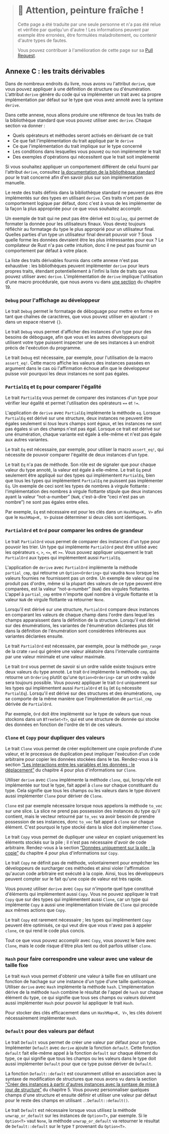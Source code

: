 > # 🚧 Attention, peinture fraîche !
>
> Cette page a été traduite par une seule personne et n'a pas été relue et
> vérifiée par quelqu'un d'autre ! Les informations peuvent par exemple être
> erronées, être formulées maladroitement, ou contenir d'autre types de fautes.
>
> Vous pouvez contribuer à l'amélioration de cette page sur sa
> [Pull Request](https://github.com/Jimskapt/rust-book-fr/pull/224).

<!--
## Appendix C: Derivable Traits
-->

## Annexe C : les traits dérivables

<!--
In various places in the book, we’ve discussed the `derive` attribute, which
you can apply to a struct or enum definition. The `derive` attribute generates
code that will implement a trait with its own default implementation on the
type you’ve annotated with the `derive` syntax.
-->

Dans de nombreux endroits du livre, nous avons vu l'attribut `derive`, que vous
pouvez appliquer à une définition de structure ou d'énumération. L'attribut
`derive` génère du code qui va implémenter un trait avec sa propre
implémentation par défaut sur le type que vous avez annoté avec la syntaxe
`derive`.

<!--
In this appendix, we provide a reference of all the traits in the standard
library that you can use with `derive`. Each section covers:
-->

Dans cette annexe, nous allons produire une référence de tous les traits de la
bibliothèque standard que vous pouvez utiliser avec `derive`. Chaque section
va donner :

<!--
* What operators and methods deriving this trait will enable
* What the implementation of the trait provided by `derive` does
* What implementing the trait signifies about the type
* The conditions in which you’re allowed or not allowed to implement the trait
* Examples of operations that require the trait
-->

* Quels opérateurs et méthodes seront activés en dérivant de ce trait
* Ce que fait l'implémentation du trait appliqué par le `derive`
* Ce que l'implémentation du trait implique sur le type concerné
* Les conditions dans lesquelles vous pouvez ou non implémenter le trait
* Des exemples d'opérations qui nécessitent que le trait soit implémenté

<!--
If you want different behavior from that provided by the `derive` attribute,
consult the [standard library documentation](../std/index.html)<!-- ignore -- >
for each trait for details of how to manually implement them.
-->

Si vous souhaitez appliquer un comportement différent de celui fourni par
l'attribut `derive`, consultez [la documentation de la bibliothèque
standard](https://doc.rust-lang.org/std/index.html)<!-- ignore --> pour le trait
concerné afin d'en savoir plus sur son implémentation manuelle.

<!--
The rest of the traits defined in the standard library can’t be implemented on
your types using `derive`. These traits don’t have sensible default behavior,
so it’s up to you to implement them in the way that makes sense for what you’re
trying to accomplish.
-->

Le reste des traits définis dans la bibliothèque standard ne peuvent pas être
implémentés sur des types en utilisant `derive`. Ces traits n'ont pas de
comportement logique par défaut, donc c'est à vous de les implémenter de la
façon la plus appropriée pour ce que vous souhaitez accomplir.

<!--
An example of a trait that can’t be derived is `Display`, which handles
formatting for end users. You should always consider the appropriate way to
display a type to an end user. What parts of the type should an end user be
allowed to see? What parts would they find relevant? What format of the data
would be most relevant to them? The Rust compiler doesn’t have this insight, so
it can’t provide appropriate default behavior for you.
-->

Un exemple de trait qui ne peut pas être dérivé est `Display`, qui permet de
formater la donnée pour les utilisateurs finaux. Vous devez toujours réfléchir
au formatage du type le plus approprié pour un utilisateur final. Quelles
parties d'un type un utilisateur final devrait pouvoir voir ? Sous quelle forme
les données devraient être les plus intéressantes pour eux ? Le compilateur de
Rust n'a pas cette intuition, donc il ne peut pas fournir un comportement par
défaut à votre place.

<!--
The list of derivable traits provided in this appendix is not comprehensive:
libraries can implement `derive` for their own traits, making the list of
traits you can use `derive` with truly open-ended. Implementing `derive`
involves using a procedural macro, which is covered in the
[“Macros”][macros]<!-- ignore -- > section of Chapter 19.
-->

La liste des traits dérivables fournis dans cette annexe n'est pas exhaustive :
les bibliothèques peuvent implémenter `derive` pour leurs propres traits,
étendant potentiellement à l'infini la liste de traits que vous pouvez utiliser
avec `derive`. L'implémentation de `derive` implique l'utilisation d'une macro
procédurale, que nous avons vu dans [une section][macros]<!-- ignore --> du
chapitre 19.

<!--
### `Debug` for Programmer Output
-->

### `Debug` pour l'affichage au développeur

<!--
The `Debug` trait enables debug formatting in format strings, which you
indicate by adding `:?` within `{}` placeholders.
-->

Le trait `Debug` permet le formatage de déboguage pour mettre en forme en tant
que chaînes de caractères, que vous pouvez utiliser en ajoutant `:?` dans un
espace réservé `{}`.

<!--
The `Debug` trait allows you to print instances of a type for debugging
purposes, so you and other programmers using your type can inspect an instance
at a particular point in a program’s execution.
-->

Le trait `Debug` vous permet d'afficher des instances d'un type pour des besoins
de déboguage, afin que vous et les autres développeurs qui utilisent votre type
puissent inspecter une de ses instances à un endroit précis de l'exécution du
programme.

<!--
The `Debug` trait is required, for example, in use of the `assert_eq!` macro.
This macro prints the values of instances given as arguments if the equality
assertion fails so programmers can see why the two instances weren’t equal.
-->

Le trait `Debug` est nécessaire, par exemple, pour l'utilisation de la macro
`assert_eq!`. Cette macro affiche les valeurs des instances passées en argument
dans le cas où l'affirmation échoue afin que le développeur puisse voir pourquoi
les deux instances ne sont pas égales.

<!--
### `PartialEq` and `Eq` for Equality Comparisons
-->

### `PartialEq` et `Eq` pour comparer l'égalité

<!--
The `PartialEq` trait allows you to compare instances of a type to check for
equality and enables use of the `==` and `!=` operators.
-->

Le trait `PartialEq` vous permet de comparer des instances d'un type pour
vérifier leur égalité et permet l'utilisation des opérateurs `==` et `!=`.

<!--
Deriving `PartialEq` implements the `eq` method. When `PartialEq` is derived on
structs, two instances are equal only if *all* fields are equal, and the
instances are not equal if any fields are not equal. When derived on enums,
each variant is equal to itself and not equal to the other variants.
-->

L'application de `derive` avec `PartialEq` implémente la méthode `eq`. Lorsque
`PartialEq` est dérivé sur une structure, deux instances ne peuvent être égales
seulement si *tous* leurs champs sont égaux, et les instances ne sont pas égales
si un des champs n'est pas égal. Lorsque ce trait est dérivé sur une
énumération, chaque variante est égale à elle-même et n'est pas égale aux autres
variantes.

<!--
The `PartialEq` trait is required, for example, with the use of the
`assert_eq!` macro, which needs to be able to compare two instances of a type
for equality.
-->

Le trait `Eq` est nécessaire, par exemple, pour utiliser la macro `assert_eq!`,
qui nécessite de pouvoir comparer l'égalité de deux instances d'un type.

<!--
The `Eq` trait has no methods. Its purpose is to signal that for every value of
the annotated type, the value is equal to itself. The `Eq` trait can only be
applied to types that also implement `PartialEq`, although not all types that
implement `PartialEq` can implement `Eq`. One example of this is floating point
number types: the implementation of floating point numbers states that two
instances of the not-a-number (`NaN`) value are not equal to each other.
-->

Le trait `Eq` n'a pas de méthode. Son rôle est de signaler que pour chaque
valeur du type annoté, la valeur est égale à elle-même. Le trait `Eq` peut
seulement être appliqué sur des types qui implémentent `PartialEq`, bien que
tous les types qui implémentent `PartialEq` ne puissent pas implémenter `Eq`. Un
exemple de ceci sont les types de nombres à virgule flottante : l'implémentation
des nombres à virgule flottante stipule que deux instances ayant la valeur
“not-a-number” (`NaN`, c'est-à-dire “ceci n'est pas un nombre”) ne sont pas
égales entre elles.

<!--
An example of when `Eq` is required is for keys in a `HashMap<K, V>` so the
`HashMap<K, V>` can tell whether two keys are the same.
-->

Par exemple, `Eq` est nécessaire est pour les clés dans un `HashMap<K, V>` afin
que le `HashMap<K, V>` puisse déterminer si deux clés sont identiques.

<!--
### `PartialOrd` and `Ord` for Ordering Comparisons
-->

### `PartialOrd` et `Ord` pour comparer les ordres de grandeur

<!--
The `PartialOrd` trait allows you to compare instances of a type for sorting
purposes. A type that implements `PartialOrd` can be used with the `<`, `>`,
`<=`, and `>=` operators. You can only apply the `PartialOrd` trait to types
that also implement `PartialEq`.
-->

Le trait `PartialOrd` vous permet de comparer des instances d'un type pour
pouvoir les trier. Un type qui implémente `PartialOrd` peut être utilisé avec
les opérateurs `<`, `>`, `<=`, et `>=`. Vous pouvez appliquer uniquement le
trait `PartialOrd` aux types qui implémentent aussi `PartialEq`.

<!--
Deriving `PartialOrd` implements the `partial_cmp` method, which returns an
`Option<Ordering>` that will be `None` when the values given don’t produce an
ordering. An example of a value that doesn’t produce an ordering, even though
most values of that type can be compared, is the not-a-number (`NaN`) floating
point value. Calling `partial_cmp` with any floating point number and the `NaN`
floating point value will return `None`.
-->

L'application de `derive` avec `PartialOrd` implémente la méthode `partial_cmp`,
qui retourne un `Option<Ordering>` qui vaudra `None` lorsque les valeurs
fournies ne fournissent pas un ordre. Un exemple de valeur qui ne produit pas
d'ordre, même si la plupart des valeurs de ce type peuvent être comparées, est
la valeur “not-a-number” (`NaN`) des virgules flottantes. L'appel à
`partial_cmp` entre n'importe quel nombre à virgule flottante et la valeur `NaN`
de virgule flottante va retourner `None`.

<!--
When derived on structs, `PartialOrd` compares two instances by comparing the
value in each field in the order in which the fields appear in the struct
definition. When derived on enums, variants of the enum declared earlier in the
enum definition are considered less than the variants listed later.
-->

Lorsqu'il est dérivé sur une structure, `PartialOrd` compare deux instances en
comparant les valeurs de chaque champ dans l'ordre dans lequel les champs
apparaissent dans la définition de la structure. Lorsqu'il est dérivé sur des
énumérations, les variantes de l'énumération déclarées plus tôt dans la
définition de l'énumération sont considérées inférieures aux variantes déclarées
ensuite.

<!--
The `PartialOrd` trait is required, for example, for the `gen_range` method
from the `rand` crate that generates a random value in the range specified by a
low value and a high value.
-->

Le trait `PartialOrd` est nécessaire, par exemple, pour la méthode `gen_range`
de la crate `rand` qui génère une valeur aléatoire dans l'intervalle contrainte
par une valeur minimale et une valeur maximale.

<!--
The `Ord` trait allows you to know that for any two values of the annotated
type, a valid ordering will exist. The `Ord` trait implements the `cmp` method,
which returns an `Ordering` rather than an `Option<Ordering>` because a valid
ordering will always be possible. You can only apply the `Ord` trait to types
that also implement `PartialOrd` and `Eq` (and `Eq` requires `PartialEq`). When
derived on structs and enums, `cmp` behaves the same way as the derived
implementation for `partial_cmp` does with `PartialOrd`.
-->

Le trait `Ord` vous permet de savoir si un ordre valide existe toujours entre
deux valeurs du type annoté. Le trait `Ord` implémente la méthode `cmp`, qui
retourne un `Ordering` plutôt qu'une `Option<Ordering>` car un ordre valide sera
toujours possible. Vous pouvez appliquer le trait `Ord` uniquement sur les types
qui implémentent aussi `PartialOrd` et `Eq` (et `Eq` nécessite `PartialEq`).
Lorsqu'il est dérivé sur des structures et des énumérations, `cmp` se comporte
de la même manière que l'implémentation de `partial_cmp` dérivée de
`PartialOrd`.

<!--
An example of when `Ord` is required is when storing values in a `BTreeSet<T>`,
a data structure that stores data based on the sort order of the values.
-->

Par exemple, `Ord` doit être implémenté sur le type de valeurs que nous stockons
dans un `BTreeSet<T>`, qui est une structure de donnée qui stocke des données en
fonction de l'ordre de tri de ces valeurs.

<!--
### `Clone` and `Copy` for Duplicating Values
-->

### `Clone` et `Copy` pour dupliquer des valeurs

<!--
The `Clone` trait allows you to explicitly create a deep copy of a value, and
the duplication process might involve running arbitrary code and copying heap
data. See the [“Ways Variables and Data Interact:
Clone”][ways-variables-and-data-interact-clone]<!-- ignore -- > section in
Chapter 4 for more information on `Clone`.
-->

Le trait `Clone` vous permet de créer explicitement une copie profonde d'une
valeur, et le processus de duplication peut impliquer l'exécution d'un code
arbitraire pour copier les données stockées dans le tas. Rendez-vous à la
section [“Les interactions entre les variables et les données : le
déplacement”][ways-variables-and-data-interact-clone]<!-- ignore --> du
chapitre 4 pour plus d'informations sur `Clone`.

<!--
Deriving `Clone` implements the `clone` method, which when implemented for the
whole type, calls `clone` on each of the parts of the type. This means all the
fields or values in the type must also implement `Clone` to derive `Clone`.
-->

Utiliser `derive` avec `Clone` implémente la méthode `clone`, qui, lorsqu'elle
est implémentée sur tout le type, fait appel à `clone` sur chaque constituant du
type. Cela signifie que tous les champs ou les valeurs dans le type doivent
aussi implémenter `Clone` pour dériver de `Clone`.

<!--
An example of when `Clone` is required is when calling the `to_vec` method on a
slice. The slice doesn’t own the type instances it contains, but the vector
returned from `to_vec` will need to own its instances, so `to_vec` calls
`clone` on each item. Thus, the type stored in the slice must implement `Clone`.
-->

`Clone` est par exemple nécessaire lorsque nous appelons la méthode `to_vec` sur
une slice. La slice ne prend pas possession des instances du type qu'il
contient, mais le vecteur retourné par `to_vec` va avoir besoin de prendre
possession de ses instances, donc `to_vec` fait appel à `clone` sur chaque
élément. C'est pourquoi le type stocké dans la slice doit implémenter `Clone`.

<!--
The `Copy` trait allows you to duplicate a value by only copying bits stored on
the stack; no arbitrary code is necessary. See the [“Stack-Only Data:
Copy”][stack-only-data-copy]<!-- ignore -- > section in Chapter 4 for more
information on `Copy`.
-->

Le trait `Copy` vous permet de dupliquer une valeur en copiant uniquement les
éléments stockés sur la pile ; il n'est pas nécessaire d'avoir de code
arbitraire. Rendez-vous à la section [“Données uniquement sur la pile : la
copie”][stack-only-data-copy]<!-- ignore --> du chapitre 4 pour plus
d'informations sur `Copy`.

<!--
The `Copy` trait doesn’t define any methods to prevent programmers from
overloading those methods and violating the assumption that no arbitrary code
is being run. That way, all programmers can assume that copying a value will be
very fast.
-->

Le trait `Copy` ne définit pas de méthode, volontairement pour empêcher les
développeurs de surcharger ces méthodes et ainsi violer l'affirmation qu'aucun
code arbitraire est exécuté à la copie. Ainsi, tous les développeurs peuvent
compter sur le fait qu'une copie de valeur est très rapide.

<!--
You can derive `Copy` on any type whose parts all implement `Copy`. You can
only apply the `Copy` trait to types that also implement `Clone`, because a
type that implements `Copy` has a trivial implementation of `Clone` that
performs the same task as `Copy`.
-->

Vous pouvez utiliser `derive` avec `Copy` sur n'importe quel type constitué
d'éléments qui implémentent aussi `Copy`. Vous ne pouvez appliquer le trait
`Copy` que sur des types qui implémentent aussi `Clone`, car un type qui
implémente `Copy` a aussi une implémentation triviale de `Clone` qui procède
aux mêmes actions que `Copy`.

<!--
The `Copy` trait is rarely required; types that implement `Copy` have
optimizations available, meaning you don’t have to call `clone`, which makes
the code more concise.
-->

Le trait `Copy` est rarement nécessaire ; les types qui implémentent `Copy`
peuvent être optimisés, ce qui veut dire que vous n'avez pas à appeler `clone`,
ce qui rend le code plus concis.

<!--
Everything possible with `Copy` you can also accomplish with `Clone`, but the
code might be slower or have to use `clone` in places.
-->

Tout ce que vous pouvez accomplir avec `Copy`, vous pouvez le faire avec
`Clone`, mais le code risque d'être plus lent ou doit parfois utiliser `clone`.

<!--
### `Hash` for Mapping a Value to a Value of Fixed Size
-->

### `Hash` pour faire correspondre une valeur avec une valeur de taille fixe

<!--
The `Hash` trait allows you to take an instance of a type of arbitrary size and
map that instance to a value of fixed size using a hash function. Deriving
`Hash` implements the `hash` method. The derived implementation of the `hash`
method combines the result of calling `hash` on each of the parts of the type,
meaning all fields or values must also implement `Hash` to derive `Hash`.
-->

Le trait `Hash` vous permet d'obtenir une valeur à taille fixe en utilisant une
fonction de hachage sur une instance d'un type d'une taille quelconque. Utiliser
`derive` avec `Hash` implémente la méthode `hash`. L'implémentation dérive de la
méthode `hash` combine le résultat de l'appel de `hash` sur chaque élément du
type, ce qui signifie que tous ses champs ou valeurs doivent aussi implémenter
`Hash` pour pouvoir lui appliquer le trait `Hash`.

<!--
An example of when `Hash` is required is in storing keys in a `HashMap<K, V>`
to store data efficiently.
-->

Pour stocker des clés efficacement dans un `HashMap<K, V>`, les clés doivent
nécessairement implémenter `Hash`.

<!--
### `Default` for Default Values
-->

### `Default` pour des valeurs par défaut

<!--
The `Default` trait allows you to create a default value for a type. Deriving
`Default` implements the `default` function. The derived implementation of the
`default` function calls the `default` function on each part of the type,
meaning all fields or values in the type must also implement `Default` to
derive `Default`.
-->

Le trait `Default` vous permet de créer une valeur par défaut pour un type.
Implémenter `Default` avec `derive` ajoute la fonction `default`. Cette fonction
`default` fait elle-même appel à la fonction `default` sur chaque élément du
type, ce qui signifie que tous les champs ou les valeurs dans le type doit aussi
implémenter `Default` pour que ce type puisse dériver de `Default`.

<!-- markdownlint-disable -->
<!--
The `Default::default` function is commonly used in combination with the struct
update syntax discussed in the [“Creating Instances From Other Instances With
Struct Update
Syntax”][creating-instances-from-other-instances-with-struct-update-syntax]<!-- ignore -- >
section in Chapter 5. You can customize a few fields of a struct and then
set and use a default value for the rest of the fields by using
`..Default::default()`.
-->


La fonction `Default::default` est couramment utilisé en association avec la
syntaxe de modification de structures que nous avons vu dans la section [“Créer
des instances à partir d'autres instances avec la syntaxe de mise à jour de
structure”][creating-instances-from-other-instances-with-struct-update-syntax]<!-- ignore -->
du chapitre 5. Vous pouvez personnaliser quelques champs d'une structure et
ensuite définir et utiliser une valeur par défaut pour le reste des champs en
utilisant `..Default::default()`.

<!--
The `Default` trait is required when you use the method `unwrap_or_default` on
`Option<T>` instances, for example. If the `Option<T>` is `None`, the method
`unwrap_or_default` will return the result of `Default::default` for the type
`T` stored in the `Option<T>`.
-->

Le trait `Default` est nécessaire lorsque vous utilisez la méthode
`unwrap_or_default` sur les instances de `Option<T>`, par exemple. Si le
`Option<T>` vaut `None`, la méthode `unwrap_or_default` va retourner le résultat
de `Default::default` sur le type `T` provenant du `Option<T>`.

<!--
[creating-instances-from-other-instances-with-struct-update-syntax]:
ch05-01-defining-structs.html#creating-instances-from-other-instances-with-struct-update-syntax
[stack-only-data-copy]:
ch04-01-what-is-ownership.html#stack-only-data-copy
[ways-variables-and-data-interact-clone]:
ch04-01-what-is-ownership.html#ways-variables-and-data-interact-clone
[macros]: ch19-06-macros.html#macros
-->

[creating-instances-from-other-instances-with-struct-update-syntax]:
ch05-01-defining-structs.html#cr%C3%A9er-des-instances-%C3%A0-partir-dautres-instances-avec-la-syntaxe-de-mise-%C3%A0-jour-de-structure
[stack-only-data-copy]:
ch04-01-what-is-ownership.html#donn%C3%A9es-uniquement-sur-la-pile--la-copie
[ways-variables-and-data-interact-clone]:
ch04-01-what-is-ownership.html#les-interactions-entre-les-variables-et-les-donn%C3%A9es--le-d%C3%A9placement
[macros]: ch19-06-macros.html
<!-- markdownlint-enable -->
